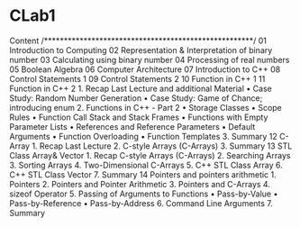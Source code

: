 # CLab1
Content
/*****************************************************/
01 Introduction to Computing
02 Representation & Interpretation of binary number
03 Calculating using binary number
04 Processing of real numbers
05 Boolean Algebra
06 Computer Architecture
07 Introduction to C++
08 Control Statements 1
09 Control Statements 2
10 Function in C++ 1
11 Function in C++ 2
	1. Recap Last Lecture and additional Material 
	• Case Study: Random Number Generation 
	• Case Study: Game of Chance; introducing enum
	2. Functions in C++ - Part 2 
	• Storage Classes
	• Scope Rules 
	• Function Call Stack and Stack Frames 
	• Functions with Empty Parameter Lists 
	• References and Reference Parameters 
	• Default Arguments 
	• Function Overloading 
	• Function Templates
	3. Summary
12 C- Array
	1. Recap Last Lecture 
	2. C-style Arrays (C-Arrays)
	3. Summary
13 STL Class Array& Vector
	1. Recap C-style Arrays (C-Arrays)
	2. Searching Arrays 
	3. Sorting Arrays 
	4. Two-Dimensional C-Arrays 
	5. C++ STL Class Array 
	6. C++ STL Class Vector
	7. Summary
14 Pointers and pointers arithmetic
	1. Pointers 
	2. Pointers and Pointer Arithmetic 
	3. Pointers and C-Arrays
	4. sizeof Operator
	5. Passing of Arguments to Functions 
		• Pass-by-Value
		• Pass-by-Reference 
		• Pass-by-Address
	6. Command Line Arguments
  	7. Summary
